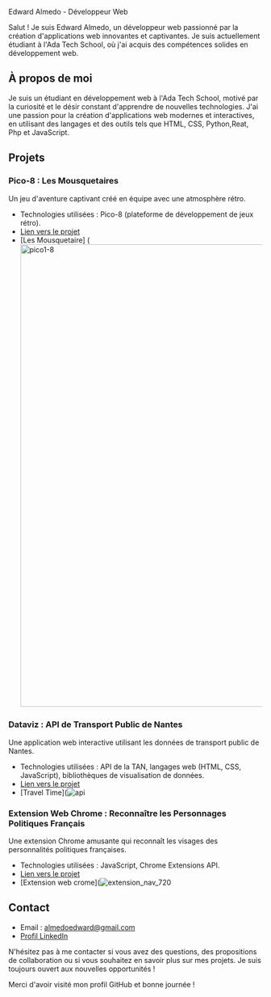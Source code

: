 Edward Almedo - Développeur Web

Salut ! Je suis Edward Almedo, un développeur web passionné par la création d'applications web innovantes et captivantes. Je suis actuellement étudiant à l'Ada Tech School, où j'ai acquis des compétences solides en développement web.

## À propos de moi

Je suis un étudiant en développement web à l'Ada Tech School, motivé par la curiosité et le désir constant d'apprendre de nouvelles technologies. J'ai une passion pour la création d'applications web modernes et interactives, en utilisant des langages et des outils tels que HTML, CSS, Python,Reat, Php  et JavaScript.

## Projets

### Pico-8 : Les Mousquetaires

Un jeu d'aventure captivant créé en équipe avec une atmosphère rétro.

- Technologies utilisées : Pico-8 (plateforme de développement de jeux rétro).
- [Lien vers le projet](https://github.com/edwardrico/projet-collectif---pico8-les-mousquetaires)
- [Les Mousquetaire] (<img width="915" alt="pico1-8" src="https://github.com/edwardrico/edwardrico/assets/120380332/143f6a61-a5a8-4f44-94e7-688a414e8d3c">

### Dataviz : API de Transport Public de Nantes

Une application web interactive utilisant les données de transport public de Nantes.

- Technologies utilisées : API de la TAN, langages web (HTML, CSS, JavaScript), bibliothèques de visualisation de données.
- [Lien vers le projet](https://github.com/edwardrico/projet-collectif---dataviz-api-thebestgroup)
- [Travel Time](![api](https://github.com/edwardrico/edwardrico/assets/120380332/0560e420-54dd-4fad-945d-37faf9e25472)

### Extension Web Chrome : Reconnaître les Personnages Politiques Français

Une extension Chrome amusante qui reconnaît les visages des personnalités politiques françaises.

- Technologies utilisées : JavaScript, Chrome Extensions API.
- [Lien vers le projet](https://github.com/edwardrico/projet-collectif---extension-chrome-kevin-edward-marion)
- [Extension web crome](![extension_nav_720](https://github.com/edwardrico/edwardrico/assets/120380332/03968f61-31c4-4910-b6e4-b441fb16a46d)



## Contact

- Email : almedoedward@gmail.com
- [Profil LinkedIn](https://www.linkedin.com/in/edward-almedo/)

N'hésitez pas à me contacter si vous avez des questions, des propositions de collaboration ou si vous souhaitez en savoir plus sur mes projets. Je suis toujours ouvert aux nouvelles opportunités !

Merci d'avoir visité mon profil GitHub et bonne journée !






















































